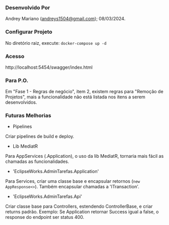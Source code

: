 

### Desenvolvido Por

Andrey Mariano (andreys1504@gmail.com); 08/03/2024.


### Configurar Projeto

No diretório raiz, execute: ``` docker-compose up -d ```


### Acesso

http://localhost:5454/swagger/index.html


### Para P.O.

Em "Fase 1 - Regras de negócio", item 2, existem regras para "Remoção de Projetos", mais a funcionalidade não está listada nos itens a serem desenvolvidos.


### Futuras Melhorias

- Pipelines

Criar pipelines de build e deploy.


- Lib MediatR

Para AppServices (.Application), o uso da lib MediatR, tornaria mais fácil as chamadas as funcionalidades.


- 'EclipseWorks.AdminTarefas.Application'

Para Services, criar uma classe base e encapsular retornos (``` new AppResponse<> ```). Também encapsular chamadas a 'ITransaction'.


- 'EclipseWorks.AdminTarefas.Api'

Criar classe base para Controllers, estendendo ControllerBase, e criar returns padrão. Exemplo: Se Application retornar Success igual a false, o response do endpoint ser status 400.


